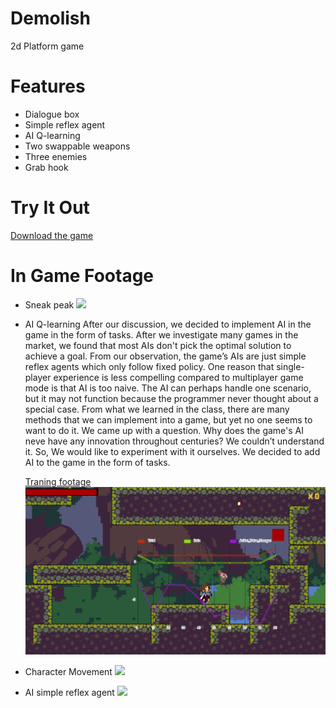 # Demolish
2d Platform game

# Features
- Dialogue box
- Simple reflex agent
- AI Q-learning
- Two swappable weapons
- Three enemies
- Grab hook

# Try It Out
[Download the game](https://github.com/TrueFengTingGuo/Demolish/releases/tag/v1.0.0)


# In Game Footage
- Sneak peak
![](https://github.com/TrueFengTingGuo/Demolish/blob/main/Game%20Demo/game%20demo_3.gif)
- AI Q-learning
  After our discussion, we decided to implement AI in the game in the form of tasks.
After we investigate many games in the market, we found that most AIs don't pick the
optimal solution to achieve a goal. From our observation, the game’s AIs are just simple
reflex agents which only follow fixed policy. One reason that single-player experience is less
compelling compared to multiplayer game mode is that AI is too naive. The AI can perhaps
handle one scenario, but it may not function because the programmer never thought about a
special case. From what we learned in the class, there are many methods that we can
implement into a game, but yet no one seems to want to do it. We came up with a question.
Why does the game's AI neve have any innovation throughout centuries? We couldn’t
understand it. So, We would like to experiment with it ourselves. We decided to add AI to the
game in the form of tasks.

  [Traning footage](https://www.youtube.com/watch?v=0vdAtCa4nFg)
  ![](https://github.com/TrueFengTingGuo/Demolish/blob/main/Game%20Demo/game%20demo_4.gif)
- Character Movement
![](https://github.com/TrueFengTingGuo/Demolish/blob/main/Game%20Demo/Game_demo.gif)
- AI simple reflex agent
![](https://github.com/TrueFengTingGuo/Demolish/blob/main/Game%20Demo/game%20demo_5.gif)
